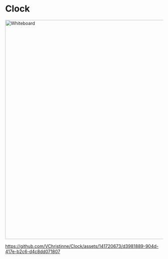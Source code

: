 
# Clock

<img width="700" alt="Whiteboard" src="https://github.com/VChristinne/Clock/assets/141720673/18b74ca8-0c06-45b9-b2cf-51c281bc24a5">

https://github.com/VChristinne/Clock/assets/141720673/d3981889-904d-417e-b2c6-d4c8dd071807
